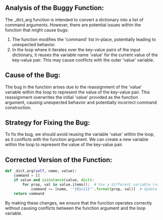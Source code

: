 ## Analysis of the Buggy Function:
The _dict_arg function is intended to convert a dictionary into a list of command arguments. However, there are potential issues within the function that might cause bugs:
1. The function modifies the 'command' list in-place, potentially leading to unexpected behavior.
2. In the loop where it iterates over the key-value pairs of the input dictionary, it reuses the variable name 'value' for the current value of the key-value pair. This may cause conflicts with the outer 'value' variable.

## Cause of the Bug:
The bug in the function arises due to the reassignment of the 'value' variable within the loop to represent the value of the key-value pair. This reassignment overwrites the initial 'value' provided as the function argument, causing unexpected behavior and potentially incorrect command construction.

## Strategy for Fixing the Bug:
To fix the bug, we should avoid reusing the variable 'value' within the loop, as it conflicts with the function argument. We can create a new variable within the loop to represent the value of the key-value pair.

## Corrected Version of the Function:
```python
def _dict_arg(self, name, value):
    command = []
    if value and isinstance(value, dict):
        for prop, val in value.items():  # Use a different variable (val) for the value
            command += [name, '"{0}={1}"'.format(prop, val)]  # Update to use the new variable (val)
    return command
```

By making these changes, we ensure that the function operates correctly without causing conflicts between the function argument and the loop variable.